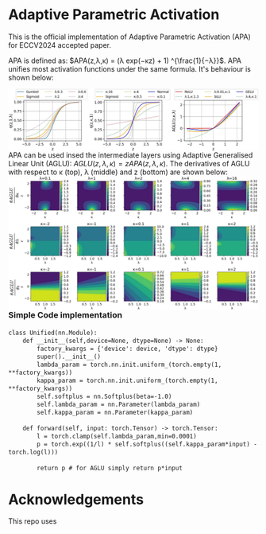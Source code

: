 <h1> Adaptive Parametric Activation </h1>

This is the official implementation of Adaptive Parametric Activation (APA) for ECCV2024 accepted paper. 

APA is defined as: $APA(z,λ,κ) = (λ exp(−κz) + 1) ^{\frac{1}{−λ}}$.
APA unifies most activation functions under the same formula. It's behaviour is shown below:

<img src="./assets/unified_activations_combined.jpg"
     alt="APA unifies most activation functions under the same formula."
     style="float: left; margin-right: 10px;"
/>

APA can be used insed the intermediate layers using Adaptive Generalised Linear Unit (AGLU): $AGLU(z,λ,κ) = z APA(z,λ,κ)$. The derivatives of AGLU with respect to κ (top), λ (middle) and z (bottom) are shown below:
<img src="./assets/derivative_visualisations.jpg"
     alt="APA unifies most activation functions under the same formula."
     style="float: left; margin-right: 10px;"
/>


<h3> Simple Code implementation </h3>

```
class Unified(nn.Module):
    def __init__(self,device=None, dtype=None) -> None:
        factory_kwargs = {'device': device, 'dtype': dtype}
        super().__init__()
        lambda_param = torch.nn.init.uniform_(torch.empty(1, **factory_kwargs))
        kappa_param = torch.nn.init.uniform_(torch.empty(1, **factory_kwargs))
        self.softplus = nn.Softplus(beta=-1.0)
        self.lambda_param = nn.Parameter(lambda_param)
        self.kappa_param = nn.Parameter(kappa_param)

    def forward(self, input: torch.Tensor) -> torch.Tensor:
        l = torch.clamp(self.lambda_param,min=0.0001)
        p = torch.exp((1/l) * self.softplus((self.kappa_param*input) - torch.log(l)))
        
        return p # for AGLU simply return p*input
```



     
<h1> Acknowledgements </h1>
This repo uses
     
